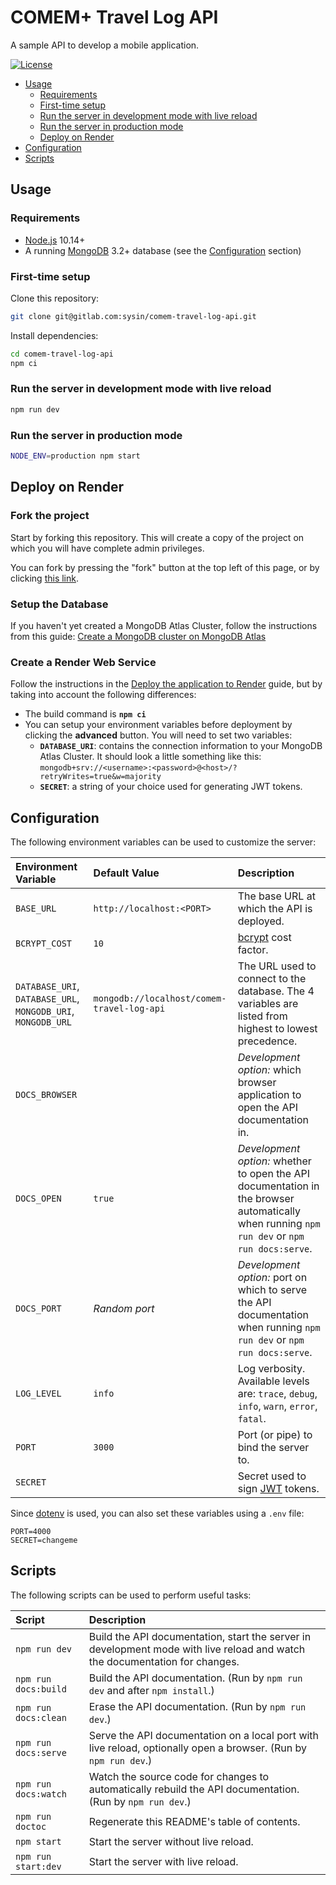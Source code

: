 # COMEM+ Travel Log API

A sample API to develop a mobile application.

[![License](https://img.shields.io/badge/License-MIT-blue.svg)](LICENSE.txt)

<!-- START doctoc generated TOC please keep comment here to allow auto update -->
<!-- DON'T EDIT THIS SECTION, INSTEAD RE-RUN doctoc TO UPDATE -->


- [Usage](#usage)
    - [Requirements](#requirements)
    - [First-time setup](#first-time-setup)
    - [Run the server in development mode with live reload](#run-the-server-in-development-mode-with-live-reload)
    - [Run the server in production mode](#run-the-server-in-production-mode)
    - [Deploy on Render](#deploy-on-render)
- [Configuration](#configuration)
- [Scripts](#scripts)

<!-- END doctoc generated TOC please keep comment here to allow auto update -->



## Usage

### Requirements

* [Node.js][node] 10.14+
* A running [MongoDB][mongodb] 3.2+ database (see the [Configuration](#configuration) section)

### First-time setup

Clone this repository:

```bash
git clone git@gitlab.com:sysin/comem-travel-log-api.git
```

Install dependencies:

```bash
cd comem-travel-log-api
npm ci
```

### Run the server in development mode with live reload

```bash
npm run dev
```

### Run the server in production mode

```bash
NODE_ENV=production npm start
```

## Deploy on Render

### Fork the project 

Start by forking this repository. This will create a copy of the project on which you will have complete admin privileges.

You can fork by pressing the "fork" button at the top left of this page, or by clicking [this link][fork].

### Setup the Database
If you haven't yet created a MongoDB Atlas Cluster, follow the instructions from this guide: [Create a MongoDB cluster on MongoDB Atlas][mongodb-atlas-guide]

### Create a Render Web Service
Follow the instructions in the [Deploy the application to Render][render-deploy-guide] guide, but by taking into account the following differences:
- The build command is **``npm ci``**
- You can setup your environment variables before deployment by clicking the **advanced** button. You will need to set two variables:
    -  **``DATABASE_URI``**: contains the connection information to your MongoDB Atlas Cluster. It should look a little something like this: ``mongodb+srv://<username>:<password>@<host>/?retryWrites=true&w=majority``
    - **``SECRET``**: a string of your choice used for generating JWT tokens.



## Configuration

The following environment variables can be used to customize the server:

Environment Variable                                         | Default Value                              | Description
:---                                                         | :---                                       | :---
`BASE_URL`                                                   | `http://localhost:<PORT>`                  | The base URL at which the API is deployed.
`BCRYPT_COST`                                                | `10`                                       | [bcrypt][bcrypt] cost factor.
`DATABASE_URI`, `DATABASE_URL`, `MONGODB_URI`, `MONGODB_URL` | `mongodb://localhost/comem-travel-log-api` | The URL used to connect to the database. The 4 variables are listed from highest to lowest precedence.
`DOCS_BROWSER`                                               |                                            | *Development option:* which browser application to open the API documentation in.
`DOCS_OPEN`                                                  | `true`                                     | *Development option:* whether to open the API documentation in the browser automatically when running `npm run dev` or `npm run docs:serve`.
`DOCS_PORT`                                                  | *Random port*                              | *Development option:* port on which to serve the API documentation when running `npm run dev` or `npm run docs:serve`.
`LOG_LEVEL`                                                  | `info`                                     | Log verbosity. Available levels are: `trace`, `debug`, `info`, `warn`, `error`, `fatal`.
`PORT`                                                       | `3000`                                     | Port (or pipe) to bind the server to.
`SECRET`                                                     |                                            | Secret used to sign [JWT][jwt] tokens.

Since [dotenv][dotenv] is used, you can also set these variables using a `.env` file:

```
PORT=4000
SECRET=changeme
```



## Scripts

The following scripts can be used to perform useful tasks:

Script               | Description
:---                 | :---
`npm run dev`        | Build the API documentation, start the server in development mode with live reload and watch the documentation for changes.
`npm run docs:build` | Build the API documentation. (Run by `npm run dev` and after `npm install`.)
`npm run docs:clean` | Erase the API documentation. (Run by `npm run dev`.)
`npm run docs:serve` | Serve the API documentation on a local port with live reload, optionally open a browser. (Run by `npm run dev`.)
`npm run docs:watch` | Watch the source code for changes to automatically rebuild the API documentation. (Run by `npm run dev`.)
`npm run doctoc`     | Regenerate this README's table of contents.
`npm start`          | Start the server without live reload.
`npm run start:dev`  | Start the server with live reload.




[bcrypt]: https://en.wikipedia.org/wiki/Bcrypt
[dotenv]: https://www.npmjs.com/package/dotenv
[fork]: https://github.com/MediaComem/comem-travel-log-api/fork
[jwt]: https://jwt.io
[mongodb]: https://www.mongodb.com
[mongodb-atlas-guide]: https://github.com/MediaComem/comem-archioweb/blob/main/guides/deploy-in-the-cloud.md#create-a-mongodb-cluster-on-mongodb-atlas
[node]: https://nodejs.org/
[render-deploy-guide]: https://github.com/MediaComem/comem-archioweb/blob/main/guides/deploy-in-the-cloud.md#deploy-the-application-to-render
